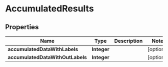 
# AccumulatedResults

## Properties
Name | Type | Description | Notes
------------ | ------------- | ------------- | -------------
**accumulatedDataWithLabels** | **Integer** |  |  [optional]
**accumulatedDataWithOutLabels** | **Integer** |  |  [optional]



